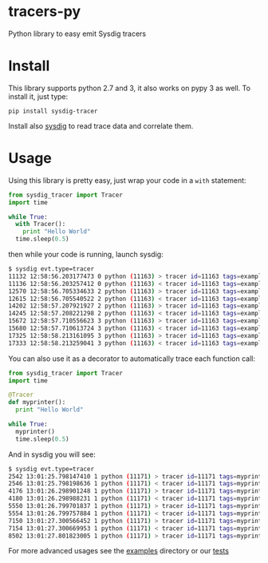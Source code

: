# tracers-py
Python library to easy emit Sysdig tracers

# Install

This library supports python 2.7 and 3, it also works on pypy 3 as well. To install it, just type:

```
pip install sysdig-tracer
```

Install also [sysdig](http://www.sysdig.org/install/) to read trace data and correlate them.

# Usage

Using this library is pretty easy, just wrap your code in a `with` statement:

```python
from sysdig_tracer import Tracer
import time

while True:
  with Tracer():
    print "Hello World"
  time.sleep(0.5)
```

then while your code is running, launch sysdig:

```sh
$ sysdig evt.type=tracer
11132 12:58:56.203177473 0 python (11163) > tracer id=11163 tags=example/simple.py:5(<module>) args=
11136 12:58:56.203257412 0 python (11163) < tracer id=11163 tags=example/simple.py:5(<module>) args=
12570 12:58:56.705334633 2 python (11163) > tracer id=11163 tags=example/simple.py:5(<module>) args=
12615 12:58:56.705540522 2 python (11163) < tracer id=11163 tags=example/simple.py:5(<module>) args=
14202 12:58:57.207921927 2 python (11163) > tracer id=11163 tags=example/simple.py:5(<module>) args=
14245 12:58:57.208221298 2 python (11163) < tracer id=11163 tags=example/simple.py:5(<module>) args=
15672 12:58:57.710556623 3 python (11163) > tracer id=11163 tags=example/simple.py:5(<module>) args=
15680 12:58:57.710613724 3 python (11163) < tracer id=11163 tags=example/simple.py:5(<module>) args=
17325 12:58:58.213161095 3 python (11163) > tracer id=11163 tags=example/simple.py:5(<module>) args=
17333 12:58:58.213259041 3 python (11163) < tracer id=11163 tags=example/simple.py:5(<module>) args=
```

You can also use it as a decorator to automatically trace each function call:

```python
from sysdig_tracer import Tracer
import time

@Tracer
def myprinter():
  print "Hello World"

while True:
  myprinter()
  time.sleep(0.5)
```

And in sysdig you will see:

```sh
$ sysdig evt.type=tracer
2542 13:01:25.798147410 1 python (11171) > tracer id=11171 tags=myprinter args=
2546 13:01:25.798198636 1 python (11171) < tracer id=11171 tags=myprinter args=
4176 13:01:26.298901248 1 python (11171) > tracer id=11171 tags=myprinter args=
4180 13:01:26.298988231 1 python (11171) < tracer id=11171 tags=myprinter args=
5550 13:01:26.799701837 1 python (11171) > tracer id=11171 tags=myprinter args=
5554 13:01:26.799757884 1 python (11171) < tracer id=11171 tags=myprinter args=
7150 13:01:27.300566452 1 python (11171) > tracer id=11171 tags=myprinter args=
7154 13:01:27.300669953 1 python (11171) < tracer id=11171 tags=myprinter args=
8502 13:01:27.801823005 1 python (11171) > tracer id=11171 tags=myprinter args=
```

For more advanced usages see the [examples](https://github.com/draios/tracer-py/examples) directory or our [tests](https://github.com/draios/tracer-py/blob/master/test.py)
